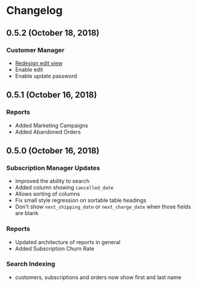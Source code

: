 # Changelog

## 0.5.2 (October 18, 2018)

### Customer Manager
* [Redesign edit view](https://s3.amazonaws.com/strong-platform-public/customer-manager.gif)
* Enable edit
* Enable update password

## 0.5.1 (October 16, 2018)

### Reports

* Added Marketing Campaigns
* Added Abandoned Orders

## 0.5.0 (October 16, 2018)

### Subscription Manager Updates

* Improved the ability to search
* Added column showing `cancelled_date`
* Allows sorting of columns
* Fix small style regression on sortable table headings
* Don't show `next_shipping_date` or `next_charge_date` when those fields are blank

### Reports

* Updated architecture of reports in general
* Added Subscription Churn Rate

### Search Indexing

* customers, subscriptions and orders now show first and last name
